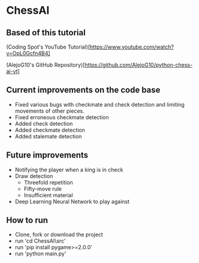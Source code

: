 # ChessAI

## Based of this tutorial
(Coding Spot's YouTube Tutorial)[https://www.youtube.com/watch?v=OpL0Gcfn4B4]

(AlejoG10's GitHub Repository)[https://github.com/AlejoG10/python-chess-ai-yt]

## Current improvements on the code base
- Fixed various bugs with checkmate and check detection and limiting movements of other pieces.
- Fixed erroneous checkmate detection
- Added check detection
- Added checkmate detection
- Added stalemate detection

## Future improvements
- Notifying the player when a king is in check
- Draw detection
  - Threefold repetition
  - Fifty-move rule
  - Insufficient material
- Deep Learning Neural Network to play against

## How to run
- Clone, fork or download the project
- run 'cd ChessAI\src'
- run 'pip install pygame>=2.0.0'
- run 'python main.py'